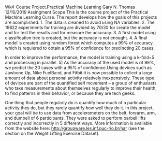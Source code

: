 Wk4-Course Project.Practical Machine Learning
Gary N. Thomas
12/10/2019
Assingment Scope
This is the course project of the Practical Machine Learning Curse. The report develops how the goals of this projects are acomplished: 1. The data is cleaned to avoid using NA variables. 2. The 19622 experiments for training are divided by 70/30 for create the model and for test the results and for measure the accuracy. 3. A first model using classification tree is created, but the accuracy is not enought. 4. A final model is created using random forest which computes a 99% of accuracy, which is requiered to obtain a 95% of confidence for predincting 20 cases.

In order to improve the performance, the model is training using a k-fold=5 and processing in parallel. 5) As the accuracy of the used model is of 99%, we predict the 20 cases with a 95% of confidence.Using devices such as Jawbone Up, Nike FuelBand, and Fitbit it is now possible to collect a large amount of data about personal activity relatively inexpensively. These type of devices are part of the quantified self movement – a group of enthusiasts who take measurements about themselves regularly to improve their health, to find patterns in their behavior, or because they are tech geeks.

One thing that people regularly do is quantify how much of a particular activity they do, but they rarely quantify how well they do it. In this project, your goal will be to use data from accelerometers on the belt, forearm, arm, and dumbell of 6 participants. They were asked to perform barbell lifts correctly and incorrectly in 5 different ways. More information is available from the website here: http://groupware.les.inf.puc-rio.br/har (see the section on the Weight Lifting Exercise Dataset).
